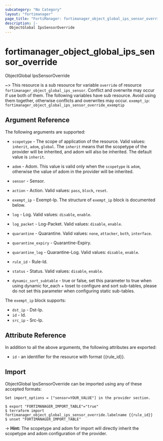 ```yaml
---
subcategory: "No Category"
layout: "fortimanager"
page_title: "FortiManager: fortimanager_object_global_ips_sensor_override"
description: |-
  ObjectGlobal IpsSensorOverride
---
```


# fortimanager_object_global_ips_sensor_override
ObjectGlobal IpsSensorOverride

~> This resource is a sub resource for variable `override` of resource `fortimanager_object_global_ips_sensor`. Conflict and overwrite may occur if use both of them.
The following variables have sub resource. Avoid using them together, otherwise conflicts and overwrites may occur.
`exempt_ip`: `fortimanager_object_global_ips_sensor_override_exemptip`



## Argument Reference


The following arguments are supported:

* `scopetype` - The scope of application of the resource. Valid values: `inherit`, `adom`, `global`. The `inherit` means that the scopetype of the provider will be inherited, and adom will also be inherited. The default value is `inherit`.
* `adom` - Adom. This value is valid only when the `scopetype` is `adom`, otherwise the value of adom in the provider will be inherited.
* `sensor` - Sensor.

* `action` - Action. Valid values: `pass`, `block`, `reset`.

* `exempt_ip` - Exempt-Ip. The structure of `exempt_ip` block is documented below.
* `log` - Log. Valid values: `disable`, `enable`.

* `log_packet` - Log-Packet. Valid values: `disable`, `enable`.

* `quarantine` - Quarantine. Valid values: `none`, `attacker`, `both`, `interface`.

* `quarantine_expiry` - Quarantine-Expiry.
* `quarantine_log` - Quarantine-Log. Valid values: `disable`, `enable`.

* `rule_id` - Rule-Id.
* `status` - Status. Valid values: `disable`, `enable`.

* `dynamic_sort_subtable` - true or false, set this parameter to true when using dynamic for_each + toset to configure and sort sub-tables, please do not set this parameter when configuring static sub-tables.

The `exempt_ip` block supports:

* `dst_ip` - Dst-Ip.
* `id` - Id.
* `src_ip` - Src-Ip.


## Attribute Reference

In addition to all the above arguments, the following attributes are exported:
* `id` - an identifier for the resource with format {{rule_id}}.

## Import

ObjectGlobal IpsSensorOverride can be imported using any of these accepted formats:
```
Set import_options = ["sensor=YOUR_VALUE"] in the provider section.

$ export "FORTIMANAGER_IMPORT_TABLE"="true"
$ terraform import fortimanager_object_global_ips_sensor_override.labelname {{rule_id}}
$ unset "FORTIMANAGER_IMPORT_TABLE"
```
-> **Hint:** The scopetype and adom for import will directly inherit the scopetype and adom configuration of the provider.
